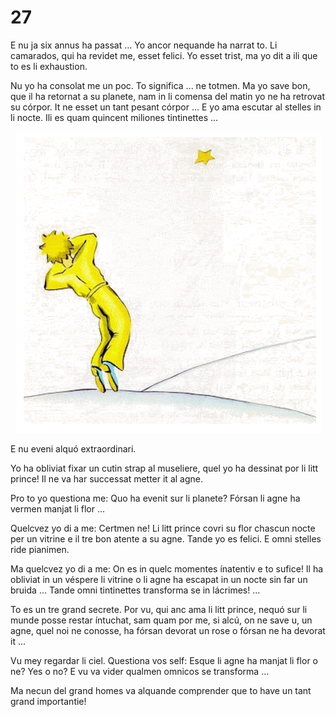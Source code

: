 # 27

E nu ja six annus ha passat ... Yo ancor nequande ha narrat to. Li camarados, qui ha revidet me, esset felici. Yo esset trist, ma yo dit a ili que to es li exhaustion.

Nu yo ha consolat me un poc. To significa ... ne totmen. Ma yo save bon, que il ha retornat a su planete, nam in li comensa del matin yo ne ha retrovat su córpor. It ne esset un tant pesant córpor ...
E yo ama escutar al stelles in li nocte. Ili es quam quincent miliones tintinettes ...

<p style="text-align:center;"><img src="img/27-1.png"></p>

E nu eveni alquó extraordinari.

Yo ha obliviat fixar un cutin strap al museliere, quel yo ha dessinat por li litt prince! Il ne va har successat metter it al agne.

Pro to yo questiona me: Quo ha evenit sur li planete? Fórsan li agne ha vermen manjat li flor ...

Quelcvez yo di a me: Certmen ne! Li litt prince covri su flor chascun nocte per un vitrine e il tre bon atente a su agne. Tande yo es felici. E omni stelles ride pianimen.

Ma quelcvez yo di a me: On es in quelc momentes ínatentiv e to sufice! Il ha obliviat in un véspere li vitrine o li agne ha escapat in un nocte sin far un bruida ... Tande omni tintinettes transforma se in lácrimes! ...

To es un tre grand secrete. Por vu, qui anc ama li litt prince, nequó sur li munde posse restar íntuchat, sam quam por me, si alcú, on ne save u, un agne, quel noi ne conosse, ha fórsan devorat un
rose o fórsan ne ha devorat it ...

Vu mey regardar li ciel. Questiona vos self: Esque li agne ha manjat li flor o ne? Yes o no? E vu va vider qualmen omnicos se transforma ...

Ma necun del grand homes va alquande comprender que to have un tant grand importantie!

